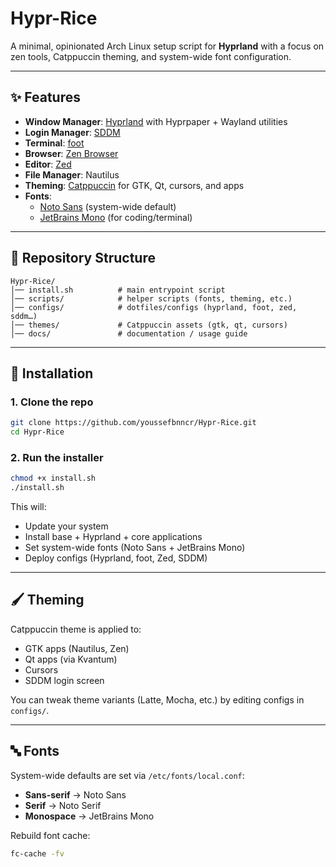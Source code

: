 # Hypr-Rice

A minimal, opinionated Arch Linux setup script for **Hyprland** with a focus on zen tools, Catppuccin theming, and system-wide font configuration.  

---

## ✨ Features
- **Window Manager**: [Hyprland](https://hyprland.org/) with Hyprpaper + Wayland utilities
- **Login Manager**: [SDDM](https://github.com/sddm/sddm)
- **Terminal**: [foot](https://codeberg.org/dnkl/foot)
- **Browser**: [Zen Browser](https://zen-browser.app/)
- **Editor**: [Zed](https://zed.dev/)
- **File Manager**: Nautilus
- **Theming**: [Catppuccin](https://catppuccin.com/) for GTK, Qt, cursors, and apps
- **Fonts**:
  - [Noto Sans](https://fonts.google.com/noto) (system-wide default)
  - [JetBrains Mono](https://www.jetbrains.com/lp/mono/) (for coding/terminal)

---

## 📂 Repository Structure

```
Hypr-Rice/
│── install.sh          # main entrypoint script
│── scripts/            # helper scripts (fonts, theming, etc.)
│── configs/            # dotfiles/configs (hyprland, foot, zed, sddm…)
│── themes/             # Catppuccin assets (gtk, qt, cursors)
│── docs/               # documentation / usage guide
```

---

## 🚀 Installation

### 1. Clone the repo
```bash
git clone https://github.com/youssefbnncr/Hypr-Rice.git
cd Hypr-Rice
```

### 2. Run the installer
```bash
chmod +x install.sh
./install.sh
```

This will:
- Update your system
- Install base + Hyprland + core applications
- Set system-wide fonts (Noto Sans + JetBrains Mono)
- Deploy configs (Hyprland, foot, Zed, SDDM)

---

## 🖌️ Theming

Catppuccin theme is applied to:
- GTK apps (Nautilus, Zen)
- Qt apps (via Kvantum)
- Cursors
- SDDM login screen

You can tweak theme variants (Latte, Mocha, etc.) by editing configs in `configs/`.

---

## 🔤 Fonts

System-wide defaults are set via `/etc/fonts/local.conf`:
- **Sans-serif** → Noto Sans
- **Serif** → Noto Serif
- **Monospace** → JetBrains Mono

Rebuild font cache:
```bash
fc-cache -fv
```
